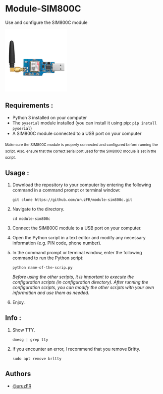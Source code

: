 
# Module-SIM800C

Use and configure the SIM800C module


![logo](/Images/module.png )

## Requirements :

- Python 3 installed on your computer
- The `pyserial` module installed (you can install it using pip: `pip install pyserial`)
- A SIM800C module connected to a USB port on your computer

<sub>Make sure the SIM800C module is properly connected and configured before running the script. Also, ensure that the correct serial port used for the SIM800C module is set in the script.</sub>


## Usage :

1. Download the repository to your computer by entering the following command in a command prompt or terminal window:

       git clone https://github.com/uruzFR/module-sim800c.git
2. Navigate to the directory.
       
       cd module-sim800c
4. Connect the SIM800C module to a USB port on your computer.
5. Open the Python script in a text editor and modify any necessary information (e.g. PIN code, phone number).
6. In the command prompt or terminal window, enter the following command to run the Python script: 

       python name-of-the-scrip.py
       
   *Before using the other scripts, it is important to execute the configuration scripts (in configuration directory). 
    After running the configuration scripts, you can modify the other scripts with your own information and use them as needed.*       
       
6. Enjoy.

## Info :

1. Show TTY.

       dmesg | grep tty
      
      
2. If you encounter an error, I recommend that you remove Brltty.

       sudo apt remove brltty


## Authors

- [@uruzFR](https://github.com/uruzFR)
